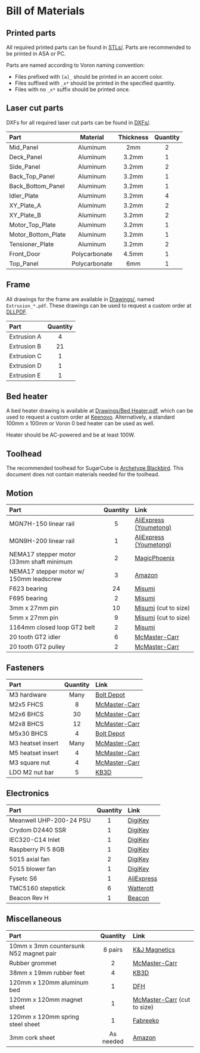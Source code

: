 # Bill of Materials

## Printed parts

All required printed parts can be found in [STLs/](STLs). Parts are recommended to be printed in ASA or PC.

Parts are named according to Voron naming convention:
* Files prefixed with `[a]_` should be printed in an accent color.
* Files suffixed with `_x*` should be printed in the specified quantity.
* Files with no `_x*` suffix should be printed once.

## Laser cut parts

DXFs for all required laser cut parts can be found in [DXFs/](DXFs).

| Part | Material | Thickness | Quantity |
|:-|:-:|:-:|:-:|
| Mid_Panel | Aluminum | 2mm | 2 |
| Deck_Panel | Aluminum | 3.2mm | 1 |
| Side_Panel | Aluminum | 3.2mm | 2 |
| Back_Top_Panel | Aluminum | 3.2mm | 1 |
| Back_Bottom_Panel | Aluminum | 3.2mm | 1 |
| Idler_Plate | Aluminum | 3.2mm | 4 |
| XY_Plate_A | Aluminum | 3.2mm | 2 |
| XY_Plate_B | Aluminum | 3.2mm | 2 |
| Motor_Top_Plate | Aluminum | 3.2mm | 1 |
| Motor_Bottom_Plate | Aluminum | 3.2mm | 1 |
| Tensioner_Plate | Aluminum | 3.2mm | 2 |
| Front_Door | Polycarbonate | 4.5mm | 1 |
| Top_Panel | Polycarbonate | 6mm | 1 |

## Frame

All drawings for the frame are available in [Drawings/](Drawings), named `Extrusion_*.pdf`. These drawings can be used to request a custom order at [DLLPDF](https://dllpdf.com).

| Part | Quantity |
|:-|:-:|
| Extrusion A | 4 |
| Extrusion B | 21 |
| Extrusion C | 1 |
| Extrusion D | 1 |
| Extrusion E | 1 |

## Bed heater

A bed heater drawing is available at [Drawings/Bed Heater.pdf](Drawings/Bed%20Heater.pdf), which can be used to request a custom order at [Keenovo](https://www.keenovo.com/). Alternatively, a standard 100mm x 100mm or Voron 0 bed heater can be used as well.

Heater should be AC-powered and be at least 100W.

## Toolhead

The recommended toolhead for SugarCube is [Archetype Blackbird](https://github.com/Armchair-Heavy-Industries/Archetype). This document does not contain materials needed for the toolhead.

## Motion

| Part | Quantity | Link |
|:-|:-:|:-|
| MGN7H-150 linear rail | 5 | [AliExpress (Youmetong)](https://www.aliexpress.us/item/3256801304880853.html) |
| MGN9H-200 linear rail | 1 | [AliExpress (Youmetong)](https://www.aliexpress.us/item/3256801245010834.html) |
| NEMA17 stepper motor (33mm shaft minimum | 2 | [MagicPhoenix](https://magicphoenix.xyz/product/moons-ms17hd6p4200-with-38mm-shaft/) |
| NEMA17 stepper motor w/ 150mm leadscrew | 3 | [Amazon](https://www.amazon.com/dp/B07YQLVZ86/) |
| F623 bearing | 24 | [Misumi](https://us.misumi-ec.com/vona2/detail/221000528976/) |
| F695 bearing | 2 | [Misumi](https://us.misumi-ec.com/vona2/detail/221000528976/) |
| 3mm x 27mm pin | 10 | [Misumi](https://us.misumi-ec.com/vona2/detail/110100140710/) (cut to size) |
| 5mm x 27mm pin | 9 | [Misumi](https://us.misumi-ec.com/vona2/detail/110100140710/) (cut to size) |
| 1164mm closed loop GT2 belt | 2 | [Misumi](https://us.misumi-ec.com/vona2/detail/221004924958/?HissuCode=1164-2GT-6) |
| 20 tooth GT2 idler | 6 | [McMaster-Carr](https://www.mcmaster.com/3693N11/) |
| 20 tooth GT2 pulley | 2 | [McMaster-Carr](https://www.mcmaster.com/3684N12/) |

## Fasteners

| Part | Quantity | Link |
|:-|:-:|:-|
| M3 hardware | Many | [Bolt Depot](https://boltdepot.com/) |
| M2x5 FHCS | 8 | [McMaster-Carr](https://www.mcmaster.com/91294A003/) |
| M2x6 BHCS | 30 | [McMaster-Carr](https://www.mcmaster.com/90128A179/) |
| M2x8 BHCS | 12 | [McMaster-Carr](https://www.mcmaster.com/90128A178/) |
| M5x30 BHCS | 4 | [Bolt Depot](https://boltdepot.com/Product-Details?product=15651) |
| M3 heatset insert | Many | [McMaster-Carr](https://www.mcmaster.com/94180A331/) |
| M5 heatset insert | 4 | [McMaster-Carr](https://www.mcmaster.com/94180A361/) |
| M3 square nut | 4 | [McMaster-Carr](https://www.mcmaster.com/97259A101/) |
| LDO M2 nut bar | 5 | [KB3D](https://kb-3d.com/store/frame-enclosure/401-ldo-t-nut-bar-kit-for-voron-v0-1639078625144.html) |

## Electronics

| Part | Quantity | Link |
|:-|:-:|:-|
| Meanwell UHP-200-24 PSU | 1 | [DigiKey](https://www.digikey.com/en/products/detail/mean-well-usa-inc/UHP-200-24/7707239) |
| Crydom D2440 SSR | 1 | [DigiKey](https://www.digikey.com/en/products/detail/sensata-crydom/D2440/221764) |
| IEC320-C14 Inlet | 1 | [DigiKey](https://www.digikey.com/en/products/detail/adam-tech/IEC-GS-1-100/9831135) |
| Raspberry Pi 5 8GB | 1 | [DigiKey](https://www.digikey.com/en/products/detail/raspberry-pi/SC1112/21658257) |
| 5015 axial fan | 2 | [DigiKey](https://www.digikey.com/en/products/detail/delta-electronics/AFB0524HHB/2560406) |
| 5015 blower fan | 1 | [DigiKey](https://www.digikey.com/en/products/detail/delta-electronics/BFB0524HH/1014447) |
| Fysetc S6 | 1 | [AliExpress](https://www.aliexpress.us/item/2255800159054476.html) |
| TMC5160 stepstick | 6 | [Watterott](https://shop.watterott.com/SilentStepStick-TMC5160-Stepper-motor-driver-HV-V15) |
| Beacon Rev H | 1 | [Beacon](https://beacon3d.com/product/beacon-h/) |

## Miscellaneous

| Part | Quantity | Link |
|:-|:-:|:-|
| 10mm x 3mm countersunk N52 magnet pair | 8 pairs | [K&J Magnetics](https://www.kjmagnetics.com/proddetail.asp?prod=R622CS-P-N52) |
| Rubber grommet | 2 | [McMaster-Carr](https://www.mcmaster.com/9307K65/) |
| 38mm x 19mm rubber feet | 4 | [KB3D](https://kb-3d.com/store/hardware/458-rubber-machine-foot-amplifier-38mm-x-19mm-set-of-4-1642262899696.html) |
| 120mm x 120mm aluminum bed | 1 | [DFH](https://dfh.fm/products/ultra-flat-aluminum-beds-for-ants-by-lightweight-labware) |
| 120mm x 120mm magnet sheet | 1 | [McMaster-Carr](https://www.mcmaster.com/7301T25/) (cut to size) |
| 120mm x 120mm spring steel sheet | 1 | [Fabreeko](https://www.fabreeko.com/products/open-beta-semi-satin-thin-dual-sided-textured-beds-by-honeybadger) |
| 3mm cork sheet | As needed | [Amazon](https://www.amazon.com/gp/product/B0CFKTGZSB/) |
